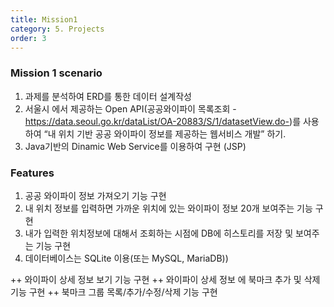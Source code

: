 ```yaml
---
title: Mission1
category: 5. Projects
order: 3
---
```


### Mission 1 scenario

1. 과제를 분석하여 ERD를 통한 데이터 설계작성
2. 서울시 에서 제공하는 Open API(공공와이파이 목록조회 -https://data.seoul.go.kr/dataList/OA-20883/S/1/datasetView.do-)를 사용하여  “내 위치 기반 공공 와이파이 정보를 제공하는 웹서비스 개발” 하기.
3. Java기반의 Dinamic Web Service를 이용하여 구현 (JSP)

### Features

1. 공공 와이파이 정보 가져오기 기능 구현
2. 내 위치 정보를 입력하면 가까운 위치에 있는 와이파이 정보 20개 보여주는 기능 구현
3. 내가 입력한 위치정보에 대해서 조회하는 시점에 DB에 히스토리를 저장 및 보여주는 기능 구현
4. 데이터베이스는 SQLite 이용(또는 MySQL, MariaDB))

++ 와이파이 상세 정보 보기 기능 구현
++ 와이파이 상세 정보 에 북마크 추가 및 삭제기능 구현
++ 북마크 그룹 목록/추가/수정/삭제 기능 구현


